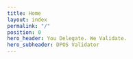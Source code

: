 ```yaml
---
title: Home
layout: index
permalink: "/"
position: 0
hero_header: You Delegate. We Validate.
hero_subheader: DPOS Validator
---
```


